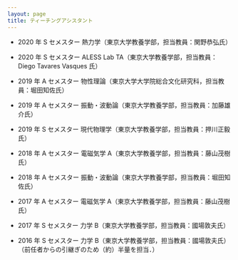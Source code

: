 ```yaml
---
layout: page
title: ティーチングアシスタント
---
```


- 2020 年 S セメスター 熱力学（東京大学教養学部，担当教員：関野恭弘氏）  

- 2020 年 S セメスター ALESS Lab TA（東京大学教養学部，担当教員：Diego Tavares Vasques 氏）  

- 2019 年 A セメスター 物性理論（東京大学大学院総合文化研究科，担当教員：堀田知佐氏）  

- 2019 年 A セメスター 振動・波動論（東京大学教養学部，担当教員：加藤雄介氏）  

- 2019 年 S セメスター 現代物理学（東京大学教養学部，担当教員：押川正毅氏）  

- 2018 年 A セメスター 電磁気学 A（東京大学教養学部，担当教員：藤山茂樹氏）  

- 2018 年 A セメスター 振動・波動論（東京大学教養学部，担当教員：堀田知佐氏）  

- 2017 年 A セメスター 電磁気学 A（東京大学教養学部，担当教員：藤山茂樹氏）  

- 2017 年 S セメスター 力学 B（東京大学教養学部，担当教員：國場敦夫氏）  

- 2016 年 S セメスター 力学 B（東京大学教養学部，担当教員：國場敦夫氏）（前任者からの引継ぎのため（約）半量を担当．）  
